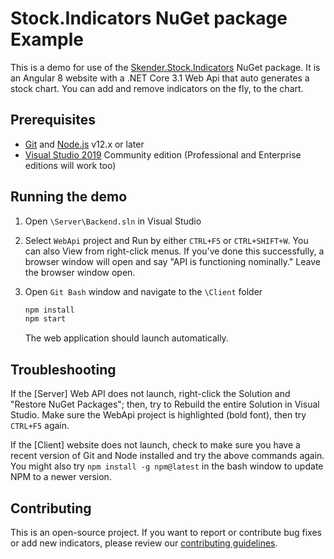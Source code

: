 # Stock.Indicators NuGet package Example

This is a demo for use of the [Skender.Stock.Indicators](https://www.nuget.org/packages/Skender.Stock.Indicators) NuGet package.  It is an Angular 8 website with a .NET Core 3.1 Web Api that auto generates a stock chart.  You can add and remove indicators on the fly, to the chart.

## Prerequisites

- [Git](https://git-scm.com/) and [Node.js](https://nodejs.org/) v12.x or later
- [Visual Studio 2019](http://visualstudio.com) Community edition (Professional and Enterprise editions will work too)

## Running the demo

1. Open `\Server\Backend.sln` in Visual Studio

2. Select `WebApi` project and Run by either `CTRL+F5` or `CTRL+SHIFT+W`.  You can also View from right-click menus.  If you've done this successfully, a browser window will open and say "API is functioning nominally."  Leave the browser window open.

3. Open `Git Bash` window and navigate to the `\Client` folder

    ``` bash
    npm install
    npm start
    ```

    The web application should launch automatically.

## Troubleshooting

If the [Server] Web API does not launch, right-click the Solution and "Restore NuGet Packages"; then, try to Rebuild the entire Solution in Visual Studio.  Make sure the WebApi project is highlighted (bold font), then try `CTRL+F5` again.

If the [Client] website does not launch, check to make sure you have a recent version of Git and Node installed and try the above commands again.  You might also try `npm install -g npm@latest` in the bash window to update NPM to a newer version.

## Contributing

This is an open-source project.  If you want to report or contribute bug fixes or add new indicators, please review our [contributing guidelines](CONTRIBUTING.md).
